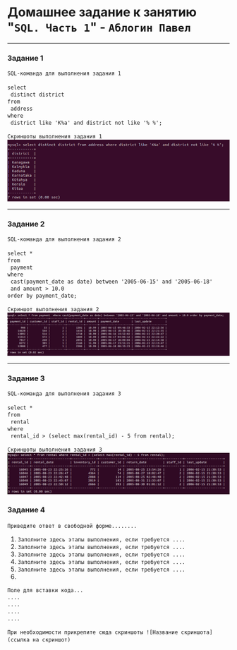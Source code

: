 # Домашнее задание к занятию "`SQL. Часть 1`" - `Аблогин Павел`

---

### Задание 1

```
SQL-команда для выполнения задания 1

select 
 distinct district 
from 
 address 
where 
 district like 'K%a' and district not like '% %';

```

`Скриншоты выполнения задания 1`
![Выборка названий районов](img/task1.png)


---

### Задание 2

```
SQL-команда для выполнения задания 2

select * 
from 
 payment  
where 
 cast(payment_date as date) between '2005-06-15' and '2005-06-18' 
 and amount > 10.0 
order by payment_date;

```

`Скриншот выполнения задания 2`
![Выборка платежей](img/task2.png)


---

### Задание 3

```
SQL-команда для выполнения задания 3

select * 
from 
 rental 
where 
 rental_id > (select max(rental_id) - 5 from rental);

```

`Скриншоты выполнения задания 3`
![Выборка 5 последних аренд](img/task3.png)

### Задание 4

`Приведите ответ в свободной форме........`

1. `Заполните здесь этапы выполнения, если требуется ....`
2. `Заполните здесь этапы выполнения, если требуется ....`
3. `Заполните здесь этапы выполнения, если требуется ....`
4. `Заполните здесь этапы выполнения, если требуется ....`
5. `Заполните здесь этапы выполнения, если требуется ....`
6. 

```
Поле для вставки кода...
....
....
....
....
```

`При необходимости прикрепитe сюда скриншоты
![Название скриншота](ссылка на скриншот)`

